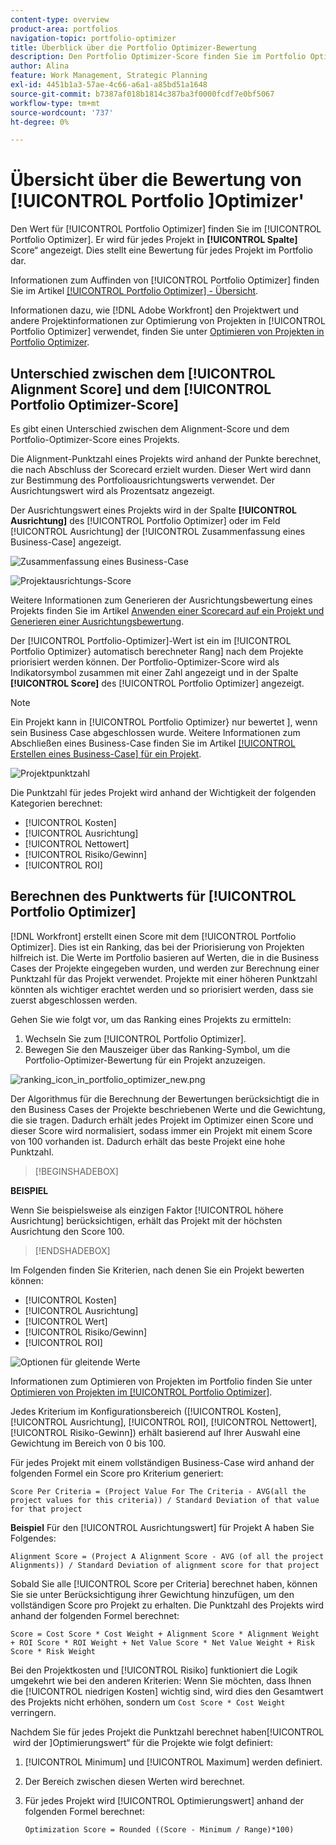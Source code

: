 ```yaml
---
content-type: overview
product-area: portfolios
navigation-topic: portfolio-optimizer
title: Überblick über die Portfolio Optimizer-Bewertung
description: Den Portfolio Optimizer-Score finden Sie im Portfolio Optimizer. Er wird für jedes Projekt in [!UICONTROL &#x200B; Spalte &#x200B;]Score“ angezeigt. Dies stellt eine Bewertung für jedes Projekt im Portfolio dar.
author: Alina
feature: Work Management, Strategic Planning
exl-id: 4451b1a3-57ae-4c66-a6a1-a85bd51a1648
source-git-commit: b7387af018b1814c387ba3f0000fcdf7e0bf5067
workflow-type: tm+mt
source-wordcount: '737'
ht-degree: 0%

---
```


# Übersicht über die Bewertung von [!UICONTROL Portfolio &#x200B;]Optimizer&#39;

<!--Audited: 01/2025-->

Den Wert für [!UICONTROL Portfolio Optimizer] finden Sie im [!UICONTROL Portfolio Optimizer]. Er wird für jedes Projekt in **[!UICONTROL Spalte]** Score“ angezeigt. Dies stellt eine Bewertung für jedes Projekt im Portfolio dar.

Informationen zum Auffinden von [!UICONTROL Portfolio Optimizer] finden Sie im Artikel [[!UICONTROL Portfolio Optimizer] - Übersicht](../../../manage-work/portfolios/portfolio-optimizer/portfolio-optimizer-overview.md).

Informationen dazu, wie [!DNL Adobe Workfront] den Projektwert und andere Projektinformationen zur Optimierung von Projekten in [!UICONTROL Portfolio Optimizer] verwendet, finden Sie unter [Optimieren von Projekten in Portfolio Optimizer](../../../manage-work/portfolios/portfolio-optimizer/optimize-projects-in-portfolio-optimizer.md).

## Unterschied zwischen dem [!UICONTROL Alignment Score] und dem [!UICONTROL Portfolio Optimizer-Score]

Es gibt einen Unterschied zwischen dem Alignment-Score und dem Portfolio-Optimizer-Score eines Projekts.

Die Alignment-Punktzahl eines Projekts wird anhand der Punkte berechnet, die nach Abschluss der Scorecard erzielt wurden. Dieser Wert wird dann zur Bestimmung des Portfolioausrichtungswerts verwendet. Der Ausrichtungswert wird als Prozentsatz angezeigt.

Der Ausrichtungswert eines Projekts wird in der Spalte **[!UICONTROL Ausrichtung]** des [!UICONTROL Portfolio Optimizer] oder im Feld [!UICONTROL Ausrichtung] der [!UICONTROL Zusammenfassung eines Business-Case] angezeigt.

![Zusammenfassung eines Business-Case](assets/business-case-summary-aligned-field-highlighted.png)

![Projektausrichtungs-Score](assets/project-alignment-score-portfolio-optimizer-highlighted-350x174.png)

Weitere Informationen zum Generieren der Ausrichtungsbewertung eines Projekts finden Sie im Artikel [Anwenden einer Scorecard auf ein Projekt und Generieren einer Ausrichtungsbewertung](../../../manage-work/projects/define-a-business-case/apply-scorecard-to-project-to-generate-alignment-score.md).

Der [!UICONTROL Portfolio-Optimizer]-Wert ist ein im [!UICONTROL Portfolio Optimizer&rbrace; automatisch berechneter Rang] nach dem Projekte priorisiert werden können. Der Portfolio-Optimizer-Score wird als Indikatorsymbol zusammen mit einer Zahl angezeigt und in der Spalte **[!UICONTROL Score]** des [!UICONTROL Portfolio Optimizer] angezeigt.

>[!NOTE]
>
>Ein Projekt kann in [!UICONTROL Portfolio Optimizer&rbrace; nur bewertet &#x200B;], wenn sein Business Case abgeschlossen wurde. Weitere Informationen zum Abschließen eines Business-Case finden Sie im Artikel [[!UICONTROL Erstellen eines Business-Case] für ein Projekt](../../../manage-work/projects/define-a-business-case/create-business-case.md).

![Projektpunktzahl](assets/portfolio-optimizer-project-score-highlighted-350x132.png)

Die Punktzahl für jedes Projekt wird anhand der Wichtigkeit der folgenden Kategorien berechnet:

* [!UICONTROL Kosten]
* [!UICONTROL Ausrichtung]
* [!UICONTROL Nettowert]
* [!UICONTROL Risiko/Gewinn]
* [!UICONTROL ROI]

## Berechnen des Punktwerts für [!UICONTROL Portfolio Optimizer]

<!--
<p data-mc-conditions="QuicksilverOrClassic.Draft mode">(NOTE: This was edited based on this issue, per Anna: https://hub.workfront.com/issue/603d0c58000095ea0bc00ce5e2110693/overview)</p>
-->

[!DNL Workfront] erstellt einen Score mit dem [!UICONTROL Portfolio Optimizer]. Dies ist ein Ranking, das bei der Priorisierung von Projekten hilfreich ist. Die Werte im Portfolio basieren auf Werten, die in die Business Cases der Projekte eingegeben wurden, und werden zur Berechnung einer Punktzahl für das Projekt verwendet. Projekte mit einer höheren Punktzahl könnten als wichtiger erachtet werden und so priorisiert werden, dass sie zuerst abgeschlossen werden.

Gehen Sie wie folgt vor, um das Ranking eines Projekts zu ermitteln:

1. Wechseln Sie zum [!UICONTROL Portfolio Optimizer].
1. Bewegen Sie den Mauszeiger über das Ranking-Symbol, um die Portfolio-Optimizer-Bewertung für ein Projekt anzuzeigen.

![ranking_icon_in_portfolio_optimizer_new.png](assets/ranking-icon-in-portfolio-optimizer-new-350x160.png)

Der Algorithmus für die Berechnung der Bewertungen berücksichtigt die in den Business Cases der Projekte beschriebenen Werte und die Gewichtung, die sie tragen. Dadurch erhält jedes Projekt im Optimizer einen Score und dieser Score wird normalisiert, sodass immer ein Projekt mit einem Score von 100 vorhanden ist. Dadurch erhält das beste Projekt eine hohe Punktzahl.

>[!BEGINSHADEBOX]

**BEISPIEL**

Wenn Sie beispielsweise als einzigen Faktor [!UICONTROL höhere Ausrichtung] berücksichtigen, erhält das Projekt mit der höchsten Ausrichtung den Score 100.

>[!ENDSHADEBOX]

Im Folgenden finden Sie Kriterien, nach denen Sie ein Projekt bewerten können:

* [!UICONTROL Kosten]
* [!UICONTROL Ausrichtung]
* [!UICONTROL Wert]
* [!UICONTROL Risiko/Gewinn]
* [!UICONTROL ROI]

![Optionen für gleitende Werte](assets/optimizer-sliding-value-options-350x77.png)

Informationen zum Optimieren von Projekten im Portfolio finden Sie unter [Optimieren von Projekten im [!UICONTROL Portfolio Optimizer]](../../../manage-work/portfolios/portfolio-optimizer/optimize-projects-in-portfolio-optimizer.md).

Jedes Kriterium im Konfigurationsbereich ([!UICONTROL Kosten], [!UICONTROL Ausrichtung], [!UICONTROL ROI], [!UICONTROL Nettowert], [!UICONTROL Risiko-Gewinn]) erhält basierend auf Ihrer Auswahl eine Gewichtung im Bereich von 0 bis 100.

Für jedes Projekt mit einem vollständigen Business-Case wird anhand der folgenden Formel ein Score pro Kriterium generiert:

```
Score Per Criteria = (Project Value For The Criteria - AVG(all the project values for this criteria)) / Standard Deviation of that value for that project
```

**Beispiel** Für den [!UICONTROL Ausrichtungswert] für Projekt A haben Sie Folgendes:

```
Alignment Score = (Project A Alignment Score - AVG (of all the project Alignments)) / Standard Deviation of alignment score for that project
```

Sobald Sie alle [!UICONTROL Score per Criteria] berechnet haben, können Sie sie unter Berücksichtigung ihrer Gewichtung hinzufügen, um den vollständigen Score pro Projekt zu erhalten. Die Punktzahl des Projekts wird anhand der folgenden Formel berechnet:

```
Score = Cost Score * Cost Weight + Alignment Score * Alignment Weight + ROI Score * ROI Weight + Net Value Score * Net Value Weight + Risk Score * Risk Weight
```

Bei den Projektkosten und [!UICONTROL Risiko] funktioniert die Logik umgekehrt wie bei den anderen Kriterien: Wenn Sie möchten, dass Ihnen die [!UICONTROL niedrigen Kosten] wichtig sind, wird dies den Gesamtwert des Projekts nicht erhöhen, sondern um `Cost Score * Cost Weight` verringern.

Nachdem Sie für jedes Projekt die Punktzahl berechnet haben[!UICONTROL &#x200B; wird der &#x200B;]Optimierungswert“ für die Projekte wie folgt definiert:

1. [!UICONTROL Minimum] und [!UICONTROL Maximum] werden definiert.
1. Der Bereich zwischen diesen Werten wird berechnet.
1. Für jedes Projekt wird [!UICONTROL Optimierungswert] anhand der folgenden Formel berechnet:

   ```
   Optimization Score = Rounded ((Score - Minimum / Range)*100)
   ```
